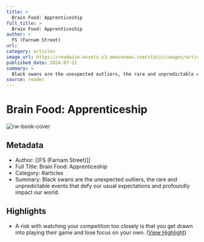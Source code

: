 ```yaml
---
title: >
  Brain Food: Apprenticeship
full_title: >
  Brain Food: Apprenticeship
author: >
  FS (Farnam Street)
url: 
category: articles
image_url: https://readwise-assets.s3.amazonaws.com/static/images/article1.be68295a7e40.png
published_date: 2024-07-21
summary: >
  Black swans are the unexpected outliers, the rare and unpredictable events that defy our usual expectations and profoundly impact our world.
source: reader
---
```

# Brain Food: Apprenticeship

![rw-book-cover](https://readwise-assets.s3.amazonaws.com/static/images/article1.be68295a7e40.png)

## Metadata
- Author: [[FS (Farnam Street)]]
- Full Title: Brain Food: Apprenticeship
- Category: #articles
- Summary: Black swans are the unexpected outliers, the rare and unpredictable events that defy our usual expectations and profoundly impact our world.

## Highlights
- A risk with watching your competition too closely is that you get drawn into playing their game and lose focus on your own. ([View Highlight](https://read.readwise.io/read/01j3cvkjw7h6g3v5rva0vx25ke))


